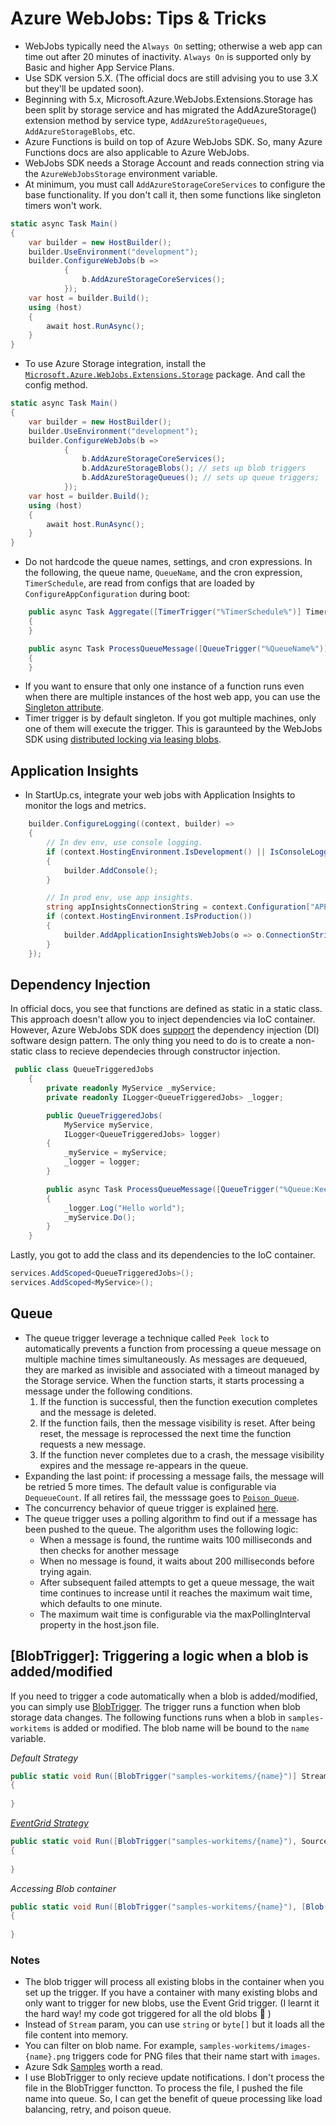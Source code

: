 # Azure WebJobs: Tips & Tricks

*  WebJobs typically need the `Always On` setting; otherwise a web app can time out after 20 minutes of inactivity. `Always On` is supported only by Basic and higher App Service Plans.
* Use SDK version 5.X. (The official docs are still advising you to use 3.X but they'll be updated soon).
* Beginning with 5.x, Microsoft.Azure.WebJobs.Extensions.Storage has been split by storage service and has migrated the AddAzureStorage() extension method by service type, `AddAzureStorageQueues`, `AddAzureStorageBlobs`, etc.
* Azure Functions is build on top of Azure WebJobs SDK. So, many Azure Functions docs are also applicable to Azure WebJobs.
* WebJobs SDK needs a Storage Account and reads connection string via the `AzureWebJobsStorage` environment variable.
* At minimum, you must call `AddAzureStorageCoreServices` to configure the base functionality. If you don't call it, then some functions like singleton timers won't work.
```C#
static async Task Main()
{
    var builder = new HostBuilder();
    builder.UseEnvironment("development");
    builder.ConfigureWebJobs(b =>
            {
                b.AddAzureStorageCoreServices();
            });
    var host = builder.Build();
    using (host)
    {
        await host.RunAsync();
    }
}
```
* To use Azure Storage integration, install the [`Microsoft.Azure.WebJobs.Extensions.Storage`](https://www.nuget.org/packages/Microsoft.Azure.WebJobs.Extensions.Storage) package. And call the config method.
```C#
static async Task Main()
{
    var builder = new HostBuilder();
    builder.UseEnvironment("development");
    builder.ConfigureWebJobs(b =>
            {
                b.AddAzureStorageCoreServices();
                b.AddAzureStorageBlobs(); // sets up blob triggers
                b.AddAzureStorageQueues(); // sets up queue triggers;
            });
    var host = builder.Build();
    using (host)
    {
        await host.RunAsync();
    }
}
```
* Do not hardcode the queue names, settings, and cron expressions. In the following, the queue name, `QueueName`, and the cron expression, `TimerSchedule`, are read from configs that are loaded by `ConfigureAppConfiguration` during boot:
```C#
    public async Task Aggregate([TimerTrigger("%TimerSchedule%")] TimerInfo _)
    {
    }

    public async Task ProcessQueueMessage([QueueTrigger("%QueueName%")] QueueMessage queueMessage)
    {
    }
```
* If you want to ensure that only one instance of a function runs even when there are multiple instances of the host web app, you can use the [Singleton attribute](https://docs.microsoft.com/en-us/azure/app-service/webjobs-sdk-how-to#singleton-attribute).
* Timer trigger is by default singleton. If you got multiple machines, only one of them will execute the trigger. This is garaunteed by the WebJobs SDK using [distributed locking via leasing blobs](https://docs.microsoft.com/en-us/azure/app-service/webjobs-sdk-how-to#viewing-lease-blobs).

## Application Insights

* In StartUp.cs, integrate your web jobs with Application Insights to monitor the logs and metrics.
```C#
    builder.ConfigureLogging((context, builder) =>
    {
        // In dev env, use console logging.
        if (context.HostingEnvironment.IsDevelopment() || IsConsoleLoggingEnabled())
        {
            builder.AddConsole();
        }

        // In prod env, use app insights.
        string appInsightsConnectionString = context.Configuration["APPLICATIONINSIGHTS_CONNECTION_STRING"];
        if (context.HostingEnvironment.IsProduction())
        {
            builder.AddApplicationInsightsWebJobs(o => o.ConnectionString = appInsightsConnectionString);
        }
    });
```

## Dependency Injection
In official docs, you see that functions are defined as static in a static class. This approach doesn't allow you to inject dependencies via IoC container. However, Azure WebJobs SDK does [support](https://docs.microsoft.com/en-us/azure/azure-functions/functions-dotnet-dependency-injection) the dependency injection (DI) software design pattern. The only thing you need to do is to create a non-static class to recieve dependecies through constructor injection.
```C#
 public class QueueTriggeredJobs
    {
        private readonly MyService _myService;
        private readonly ILogger<QueueTriggeredJobs> _logger;

        public QueueTriggeredJobs(
            MyService myService,
            ILogger<QueueTriggeredJobs> logger)
        {
            _myService = myService;
            _logger = logger;
        }

        public async Task ProcessQueueMessage([QueueTrigger("%Queue:KeepaTaskExecutor%")] QueueMessage queueMessage)
        {
            _logger.Log("Hello world");
            _myService.Do();
        }
    }
```
Lastly, you got to add the class and its dependencies to the IoC container.

```C#
services.AddScoped<QueueTriggeredJobs>();
services.AddScoped<MyService>();
```

## Queue
* The queue trigger leverage a technique called `Peek lock` to automatically prevents a function from processing a queue message on multiple machine times simultaneously. As messages are dequeued, they are marked as invisible and associated with a timeout managed by the Storage service. When the function starts, it starts processing a message under the following conditions.
    1. If the function is successful, then the function execution completes and the message is deleted.
    2. If the function fails, then the message visibility is reset. After being reset, the message is reprocessed the next time the function requests a new message.
    3. If the function never completes due to a crash, the message visibility expires and the message re-appears in the queue.
* Expanding the last point: if processing a message fails, the message will be retried 5 more times. The default value is configurable via `DequeueCount`. If all retires fail, the messsage goes to [`Poison Queue`](https://docs.microsoft.com/en-us/azure/azure-functions/functions-bindings-storage-queue-trigger?tabs=in-process%2Cextensionv5&pivots=programming-language-csharp#poison-messages).
* The concurrency behavior of queue trigger is explained [here](https://docs.microsoft.com/en-us/azure/azure-functions/functions-bindings-storage-queue-trigger?tabs=in-process%2Cextensionv5&pivots=programming-language-csharp#concurrency).
* The queue trigger uses a polling algorithm to find out if a message has been pushed to the queue. The algorithm uses the following logic:
    * When a message is found, the runtime waits 100 milliseconds and then checks for another message
    * When no message is found, it waits about 200 milliseconds before trying again.
    * After subsequent failed attempts to get a queue message, the wait time continues to increase until it reaches the maximum wait time, which defaults to one minute.
    * The maximum wait time is configurable via the maxPollingInterval property in the host.json file.

## [BlobTrigger]: Triggering a logic when a blob is added/modified
If you need to trigger a code automatically when a blob is added/modified, you can simply use [BlobTrigger](https://docs.microsoft.com/en-us/azure/azure-functions/functions-bindings-storage-blob?tabs=in-process%2Cextensionv5%2Cextensionv3&pivots=programming-language-csharp). The trigger runs
a function when blob storage data changes. The following functions runs when a blob in `samples-workitems` is added or modified. The blob name will be bound to the `name` variable.


_Default Strategy_

```C#
public static void Run([BlobTrigger("samples-workitems/{name}")] Stream myBlob, string name)
{
    
}
```

[_EventGrid Strategy_](https://docs.microsoft.com/en-us/azure/azure-functions/functions-event-grid-blob-trigger?tabs=csharp)

```C#
public static void Run([BlobTrigger("samples-workitems/{name}"), Source = BlobTriggerSource.EventGrid] Stream myBlob, string name)
{
    
}
```

_Accessing Blob container_

```C#
public static void Run([BlobTrigger("samples-workitems/{name}"), [Blob("sample-container")] BlobContainerClient blobContainerClient] Stream myBlob, string name)
{
    
}
```

### Notes
* The blob trigger will process all existing blobs in the container when you set up the trigger. If you have a container with many existing blobs and only want to trigger for new blobs, use the Event Grid trigger. (I learnt it the hard way! my code got triggered for all the old blobs 🤣 )
* Instead of `Stream` param, you can use `string` or `byte[]` but it loads all the file content into memory.
* You can filter on blob name. For example, `samples-workitems/images-{name}.png` triggers code for PNG files that their name start with `images`.
* Azure Sdk [Samples](https://github.com/Azure/azure-sdk-for-net/tree/main/sdk/storage/Microsoft.Azure.WebJobs.Extensions.Storage.Blobs#examples) worth a read.
* I use BlobTrigger to only recieve update notifications. I don't process the file in the BlobTrigger functton. To process the file, I pushed the file name into queue. So, I can get the benefit of queue processing like load balancing, retry, and poison queue.
